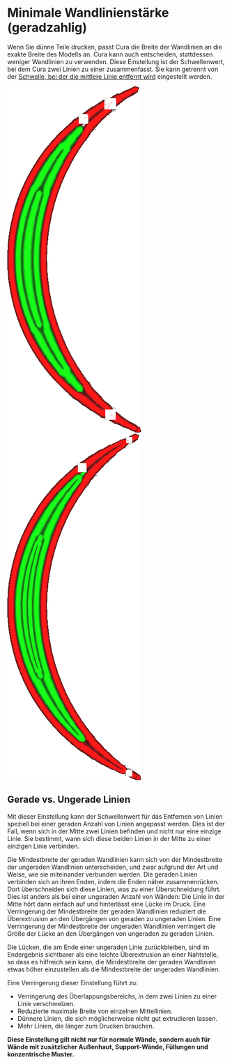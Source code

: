 Minimale Wandlinienstärke (geradzahlig)
====
Wenn Sie dünne Teile drucken, passt Cura die Breite der Wandlinien an die exakte Breite des Modells an. Cura kann auch entscheiden, stattdessen weniger Wandlinien zu verwenden. Diese Einstellung ist der Schwellenwert, bei dem Cura zwei Linien zu einer zusammenfasst. Sie kann getrennt von der [Schwelle, bei der die mittlere Linie entfernt wird](min_odd_wall_line_width.md) eingestellt werden.

<!--screenshot {
"image_path": "min_wall_line_width_0_34.png",
"models": [{"script": "moon_sickle.scad"}],
"camera_position": [0, 0, 63],
"settings": {
	"min_wall_line_width": 0.34,
	"wall_line_count": 3,
	"wall_transition_angle": 20
},
"layer": 14,
"colours": 32
}-->
<!--screenshot {
"image_path": "min_wall_line_width_even_0_1.png",
"models": [{"script": "moon_sickle.scad"}],
"camera_position": [0, 0, 63],
"settings": {
	"min_even_wall_line_width": 0.1,
	"min_wall_line_width": 0.34,
	"wall_line_count": 3,
	"wall_transition_angle": 20
},
"layer": 14,
"colours": 32
}-->
![Die Mittellinie wird verbreitert, damit sie passt](../../../articles/images/min_wall_line_width_0_34.png)
![Wird diese Einstellung reduziert, werden stattdessen zwei Linien verwendet](../../../articles/images/min_wall_line_width_even_0_1.png)

Gerade vs. Ungerade Linien
----
Mit dieser Einstellung kann der Schwellenwert für das Entfernen von Linien speziell bei einer geraden Anzahl von Linien angepasst werden. Dies ist der Fall, wenn sich in der Mitte zwei Linien befinden und nicht nur eine einzige Linie. Sie bestimmt, wann sich diese beiden Linien in der Mitte zu einer einzigen Linie verbinden.

Die Mindestbreite der geraden Wandlinien kann sich von der Mindestbreite der ungeraden Wandlinien unterscheiden, und zwar aufgrund der Art und Weise, wie sie miteinander verbunden werden. Die geraden Linien verbinden sich an ihren Enden, indem die Enden näher zusammenrücken. Dort überschneiden sich diese Linien, was zu einer Überschneidung führt. Dies ist anders als bei einer ungeraden Anzahl von Wänden: Die Linie in der Mitte hört dann einfach auf und hinterlässt eine Lücke im Druck. Eine Verringerung der Mindestbreite der geraden Wandlinien reduziert die Überextrusion an den Übergängen von geraden zu ungeraden Linien. Eine Verringerung der Mindestbreite der ungeraden Wandlinien verringert die Größe der Lücke an den Übergängen von ungeraden zu geraden Linien.

Die Lücken, die am Ende einer ungeraden Linie zurückbleiben, sind im Endergebnis sichtbarer als eine leichte Überextrusion an einer Nahtstelle, so dass es hilfreich sein kann, die Mindestbreite der geraden Wandlinien etwas höher einzustellen als die Mindestbreite der ungeraden Wandlinien.

Eine Verringerung dieser Einstellung führt zu:
* Verringerung des Überlappungsbereichs, in dem zwei Linien zu einer Linie verschmelzen.
* Reduzierte maximale Breite von einzelnen Mittellinien.
* Dünnere Linien, die sich möglicherweise nicht gut extrudieren lassen.
* Mehr Linien, die länger zum Drucken brauchen.

**Diese Einstellung gilt nicht nur für normale Wände, sondern auch für Wände mit zusätzlicher Außenhaut, Support-Wände, Füllungen und konzentrische Muster.**
